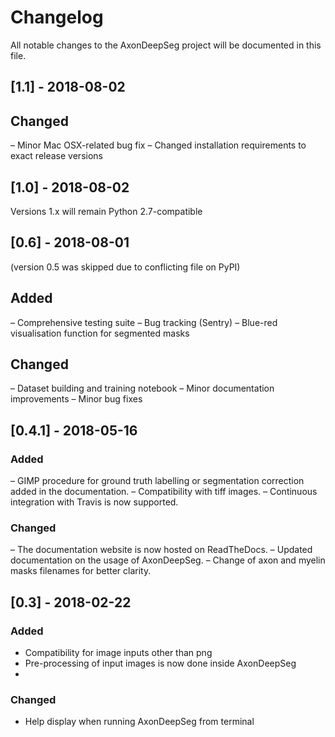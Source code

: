 # Changelog

All notable changes to the AxonDeepSeg project will be documented in this file.

## [1.1] - 2018-08-02

## Changed

– Minor Mac OSX-related bug fix
– Changed installation requirements to exact release versions

## [1.0] - 2018-08-02

Versions 1.x will remain Python 2.7-compatible

## [0.6] - 2018-08-01

(version 0.5 was skipped due to conflicting file on PyPI)

## Added

– Comprehensive testing suite
– Bug tracking (Sentry)
– Blue-red visualisation function for segmented masks

## Changed

– Dataset building and training notebook
– Minor documentation improvements
– Minor bug fixes

## [0.4.1] - 2018-05-16

### Added

– GIMP procedure for ground truth labelling or segmentation correction added in the documentation.
– Compatibility with tiff images.
– Continuous integration with Travis is now supported.

### Changed

– The documentation website is now hosted on ReadTheDocs.
– Updated documentation on the usage of AxonDeepSeg.
– Change of axon and myelin masks filenames for better clarity.

## [0.3] - 2018-02-22

### Added

- Compatibility for image inputs other than png
- Pre-processing of input images is now done inside AxonDeepSeg
-

### Changed

- Help display when running AxonDeepSeg from terminal

